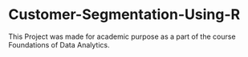 # Customer-Segmentation-Using-R
This Project was made for academic purpose as a part of the course Foundations of Data Analytics.
